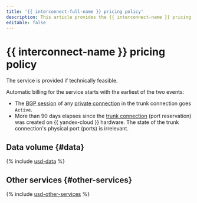 ```yaml
---
title: '{{ interconnect-full-name }} pricing policy'
description: This article provides the {{ interconnect-name }} pricing policy.
editable: false
---
```


# {{ interconnect-name }} pricing policy




The service is provided if technically feasible.

Automatic billing for the service starts with the earliest of the two events:
* The [BGP session](./concepts/priv-con.md#bgp-peering) of any [private connection](./concepts/priv-con.md) in the trunk connection goes `Active`.
* More than 90 days elapses since the [trunk connection](./concepts/trunk.md) (port reservation) was created on {{ yandex-cloud }} hardware. The state of the trunk connection's physical port (ports) is irrelevant.


## Data volume {#data}



{% include [usd-data](../_pricing/interconnect/usd-data.md) %}


## Other services {#other-services}



{% include [usd-other-services](../_pricing/interconnect/usd-other-services.md) %}

